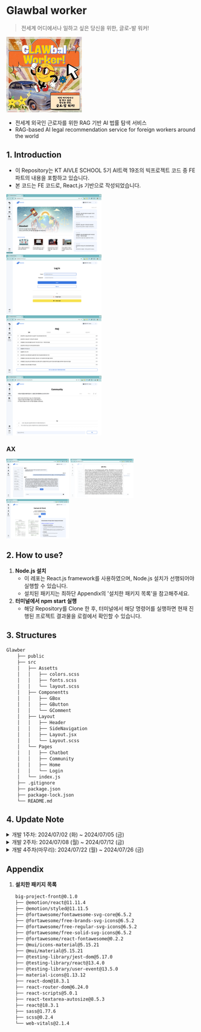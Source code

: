 # Glawbal worker
> 전세계 어디에서나 일하고 싶은 당신을 위한, 글로-발 워커!

<img src="public/thumbnail.jpg" width=200/>

* 전세계 외국인 근로자를 위한 RAG 기반 AI 법률 탐색 서비스
* RAG-based AI legal recommendation service for foreign workers around the world

## 1. Introduction
* 이 Repository는 KT AIVLE SCHOOL 5기 AI트랙 19조의 빅프로젝트 코드 중 FE 파트의 내용을 포함하고 있습니다.
* 본 코드는 FE 코드로, React.js 기반으로 작성되었습니다.

<img src="public/preview-home.png" width=50%/> <img src="public/preview-login.png" width=50%/>
<img src="public/preview-faq.png" width=50%/> <img src="public/preview-community.png" width=50%/>


### AX
<img src="public/preview-chat1.png" width=33%/> <img src="public/preview-chat2.png" width=33%/> <img src="public/preview-ocr.png" width=33%/>


## 2. How to use?
1. **Node.js 설치**
    * 이 레포는 React.js framework를 사용하였으며, Node.js 설치가 선행되어야 실행할 수 있습니다.
    * 설치된 패키지는 최하단 Appendix의 '설치한 패키지 목록'을 참고해주세요.
2. **터미널에서 npm start 실행**
    * 해당 Repository를 Clone 한 후, 터미널에서 해당 명령어를 실행하면 현재 진행된 프로젝트 결과물을 로컬에서 확인할 수 있습니다.


## 3. Structures
```
Glawber
    ├── public
    ├── src
    │   ├── Assetts
    │   │   ├── colors.scss
    │   │   ├── fonts.scss
    │   │   └── layout.scss
    │   ├── Componentts
    │   │   ├── GBox
    │   │   ├── GButton
    │   │   └── GComment
    │   ├── Layout
    │   │   ├── Header
    │   │   ├── SideNavigation
    │   │   ├── Layout.jsx
    │   │   └── Layout.scss
    │   └── Pages
    │   │   ├── Chatbot
    │   │   ├── Community
    │   │   ├── Home
    │   │   └── Login
    │   └── index.js
    ├── .gitignore
    ├── package.json
    ├── package-lock.json
    └── README.md
```

## 4. Update Note
<details><summary>개발 1주차: 2024/07/02 (화) ~ 2024/07/05 (금)</summary>

- 리액트 서버 구현
- Layout 구축 및 Header, SideNavigation 생성
- Home 화면 Layout 구축
- Chatbot 화면, Login 화면 UI 구현
* Home 화면 UI 완성
* Chatbot 기능 구현 (v1)
* SideNavigation 우측 '나라 선택' 옵션 UI 수정
* 로그인 화면 수정, 회원가입 화면 생성
</details>

<details><summary>개발 2주차: 2024/07/08 (월) ~ 2024/07/12 (금)</summary>

* 관리자 화면 중 DB 관리 화면 UI 완성
* FAQ 화면 UI 완성
</details>

<details><summary>개발 4주차(마무리): 2024/07/22 (월) ~ 2024/07/26 (금)</summary>

* 채팅 화면 디테일 잡기 (세션 리스트 최신순 정렬 및 날짜 포맷 변경, 채팅 인사말 고정)
</details>


## Appendix
1. **설치한 패키지 목록**
    ```
    big-project-front@0.1.0
    ├── @emotion/react@11.11.4
    ├── @emotion/styled@11.11.5
    ├── @fortawesome/fontawesome-svg-core@6.5.2
    ├── @fortawesome/free-brands-svg-icons@6.5.2
    ├── @fortawesome/free-regular-svg-icons@6.5.2
    ├── @fortawesome/free-solid-svg-icons@6.5.2
    ├── @fortawesome/react-fontawesome@0.2.2
    ├── @mui/icons-material@5.15.21
    ├── @mui/material@5.15.21
    ├── @testing-library/jest-dom@5.17.0
    ├── @testing-library/react@13.4.0
    ├── @testing-library/user-event@13.5.0
    ├── material-icons@1.13.12
    ├── react-dom@18.3.1
    ├── react-router-dom@6.24.0
    ├── react-scripts@5.0.1
    ├── react-textarea-autosize@8.5.3
    ├── react@18.3.1
    ├── sass@1.77.6
    ├── scss@0.2.4
    └── web-vitals@2.1.4
    ```